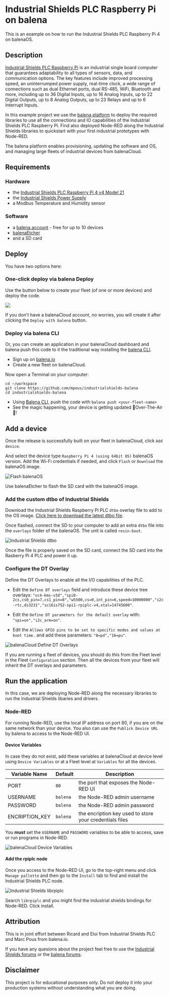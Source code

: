 # Industrial Shields PLC Raspberry Pi on balena 

This is an example on how to run the Industrial Shields PLC Raspberry Pi 4 on balenaOS.

## Description

[Industrial Shields PLC Raspberry Pi](https://www.industrialshields.com/es_ES/industrial-plc-pac-raspberry-pi-202009) is an industrial single board computer that guarantees adaptability to all types of sensors, data, and communication options. The key features include improved processing speed, an uninterrumped power supply, real-time clock, a wide range of connections such as dual Ethernet ports, dual RS-485, WiFi, Bluetooth and more, including up to 36 Digital Inputs, up to 16 Analog Inputs, up to 22 Digital Outputs, up to 8 Analog Outputs, up to 23 Relays and up to 6 Interrupt Inputs.

In this example project we use the [balena platform](https://balena.io) to deploy the required libraries to use all the connections and IO capabilities of the Industrial Shields PLC Raspberry Pi. Find also deployed Node-RED along the Industrial Shields libraries to quickstart with your first industrial prototypes with Node-RED.

The balena platform enables provisioning, updating the software and OS, and managing large fleets of industrial devices from balenaCloud. 

## Requirements

### Hardware

* the [Industrial Shields PLC Raspberry Pi 4 v4 Model 21](https://www.industrialshields.com/es_ES/shop/raspberry-plc-21-2230?attrib=73-416&view_mode=grid#attr=2607,702,743,4073,534,7119,7120,143,5807,4218,4219,4220)
* the [Industrial Shields Power Supply](https://www.industrialshields.com/es_ES/shop/is-ac12vdc2-5adin-fuente-alimentacion-carril-din-30w-12v-salida-659?attrib=49-456&view_mode=grid#attr=3657)
* a Modbus Temperature and Humidity sensor 

### Software

* a [balena account](https://dashboard.balena-cloud.com/signup) - free for up to 10 devices
* [balenaEtcher](https://etcher.balena.io/)
* and a SD card


## Deploy

You have two options here:

### One-click deploy via balena Deploy

Use the button below to create your fleet (of one or more devices) and deploy the code.

[![](https://balena.io/deploy.svg)](https://dashboard.balena-cloud.com/deploy?repoUrl=https://github.com/Industrial-Shields/industrialshields-balena)

If you don't have a balenaCloud account, no worries, you will create it after clicking the `Deploy with balena` button.


### Deploy via balena CLI

Or, you can create an application in your balenaCloud dashboard and balena push this code to it the traditional way installing the [balena CLI](https://www.balena.io/docs/reference/balena-cli/).

- Sign up on [balena.io](https://dashboard.balena.io/signup)
- Create a new fleet on balenaCloud.

Now open a Terminal on your computer:

```
cd ~/workspace
git clone https://github.com/mpous/industrialshields-balena
cd industrialshields-balena
```

- Using [Balena CLI](https://www.balena.io/docs/reference/cli/), push the code with `balena push <your-fleet-name>`
- See the magic happening, your device is getting updated 🌟Over-The-Air🌟!


## Add a device

Once the release is successfully built on your fleet in balenaCloud, click `Add device`.

And select the device type `Raspberry Pi 4 (using 64bit OS)` balenaOS version. Add the Wi-Fi credentials if needed, and click `Flash` or `Download` the balenaOS image.

![Flash balenaOS](https://github.com/Industrial-Shields/industrialshields-balena/assets/173156/651ee471-9104-4307-9ceb-094a36a70113)

Use balenaEtcher to flash the SD card with the balenaOS image.

### Add the custom dtbo of Industrial Shields

Download the Industrial Shields Raspberry Pi PLC `dtbo` overlay file to add to the OS image. [Click here to download the latest dtbo file](https://apps.industrialshields.com/main/rpi/rpiplc_click_v4/sc16is752-spi1-rpiplc-v4.dtbo).

Once flashed, connect the SD to your computer to add an extra `dtbo` file into the `overlays` folder of the balenaOS. The unit is called `resin-boot`.

![Industrial Shields dtbo](https://github.com/mpous/industrialshields-balena/assets/173156/734b42c7-2879-47c9-be24-0ea2e3571f44)

Once the file is properly saved on the SD card, connect the SD card into the Rasberry Pi 4 PLC and power it up.

### Configure the DT Overlay

Define the DT Overlays to enable all the I/O capabilities of the PLC.

* Edit the `Define DT overlays` field and introduce these device tree overlays: `"vc4-kms-v3d","spi0-2cs,cs0_pin=7,cs1_pin=8","w5500,cs=0,int_pin=6,speed=10000000","i2c-rtc,ds3231","sc16is752-spi1-rpiplc-v4,xtal=14745600"`.

* Edit the `Define DT parameters for the default overlay` with: `"spi=on","i2c_arm=on"`.

* Edit the `Allows GPIO pins to be set to specific modes and values at boot time.` and add these parameters: `"8=pd","16=pu"`.

![balenaCloud Define DT Overlays](https://github.com/mpous/industrialshields-balena/assets/173156/3c6f40f8-09fc-41ab-9e3b-d26d76278b52)

If you are running a fleet of devices, you should do this from the Fleet level in the Fleet `Configuration` section. Then all the devices from your fleet will inherit the DT overlays and parameters.


## Run the application

In this case, we are deploying Node-RED along the necessary libraries to run the Industrial Shields libaries and drivers.

### Node-RED

For running Node-RED, use the local IP address on port 80, if you are on the same network than your device. You also can use the `Publick Device URL` by balena to access to the Node-RED UI.

#### Device Variables

In case they do not exist, add these variables at balenaCloud at device level using `Device Variables` or at a Fleet level at `Variables` for all the devices.

Variable Name | Default | Description
------------ | ------------- | -------------
PORT | `80` | the port that exposes the Node-RED UI
USERNAME | `balena` | the Node-RED admin username
PASSWORD | `balena` | the Node-RED admin password
ENCRIPTION_KEY | `balena` | the encription key used to store your credentials files

You **must** set the `USERNAME` and `PASSWORD` variables to be able to access, save or run programs in Node-RED.  

![balenaCloud Device Variables](https://github.com/mpous/industrialshields-balena/assets/173156/f219e049-1efc-4b5f-baf4-79c4a5f21c13)

#### Add the rpiplc node

Once you access to the Node-RED UI, go to the top-right menu and click `Manage pallette` and then go to the `Install` tab to find and install the Industrial Shields PLC node.

![Industrial Shields librpiplc](https://github.com/mpous/industrialshields-balena/assets/173156/3b79f2c0-3f87-45d5-b2e9-5cb249bc34c8)

Search `librpiplc` and you might find the industrial shields bindings for Node-RED. Click install.


## Attribution

This is in joint effort between Ricard and Eloi from Industrial Shields PLC and Marc Pous from balena.io.

If you have any quesions about the project feel free to use the [Industrial Shields forums](https://www.industrialshields.com/forum/forum-controllers-plc-17) or the [balena forums](https://forums.balena.io).

## Disclaimer

This project is for educational purposes only. Do not deploy it into your production systems without understanding what you are doing. 

